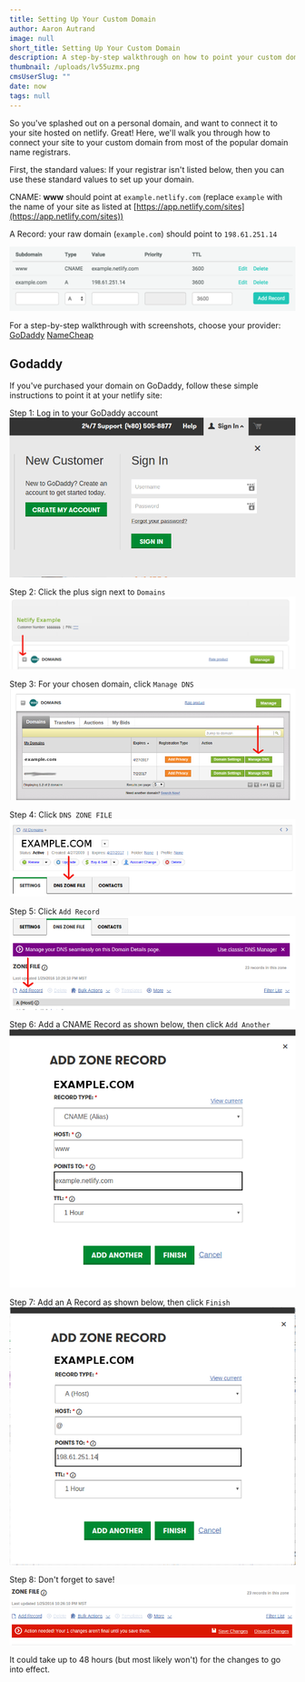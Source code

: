 ```yaml
---
title: Setting Up Your Custom Domain
author: Aaron Autrand
image: null
short_title: Setting Up Your Custom Domain
description: A step-by-step walkthrough on how to point your custom domain to netlify.
thumbnail: /uploads/lv55uzmx.png
cmsUserSlug: ""
date: now
tags: null
---
```


So you've splashed out on a personal domain, and want to connect it to your site hosted on netlify. Great! Here, we'll walk you through how to connect your site to your custom domain from most of the popular domain name registrars.

First, the standard values: If your registrar isn't listed below, then you can use these standard values to set up your domain.

CNAME: **www** should point at `example.netlify.com` (replace `example` with the name of your site as listed at [https://app.netlify.com/sites](https://app.netlify.com/sites))

A Record: your raw domain (`example.com`) should point to `198.61.251.14`

![Example DNS Records](/img/docs/dns-records.png)

For a step-by-step walkthrough with screenshots, choose your provider:
[GoDaddy](#godaddy) 
[NameCheap](#namecheap)


## Godaddy <a id="godaddy"></a>

If you've purchased your domain on GoDaddy, follow these simple instructions to point it at your netlify site:

Step 1: Log in to your GoDaddy account 
![godaddy1.png](/uploads/godaddy1.png)

Step 2: Click the plus sign next to `Domains`
![godaddy2.png](/uploads/godaddy2.png)

Step 3: For your chosen domain, click `Manage DNS`
![godaddy3.png](/uploads/godaddy3.png)

Step 4: Click `DNS ZONE FILE`
![godaddy4.png](/uploads/godaddy4.png)

Step 5: Click `Add Record`
![godaddy5.png](/uploads/godaddy5.png)

Step 6: Add a CNAME Record as shown below, then click `Add Another`
![godaddy6.png](/uploads/godaddy6.png)

Step 7: Add an A Record as shown below, then click `Finish`
![godaddy7.png](/uploads/godaddy7.png)

Step 8: Don't forget to save!
![godaddy8.png](/uploads/godaddy8.png)

It could take up to 48 hours (but most likely won't) for the changes to go into effect.